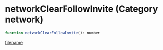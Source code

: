 # networkClearFollowInvite (Category network)

```js
function networkClearFollowInvite(): number
```

[filename](networkClearFollowInvite_m.md ':include')